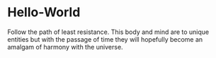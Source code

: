# Hello-World
Follow the path of least resistance.
This body and mind are to unique entities but with the passage of time they will hopefully become an amalgam of harmony with the universe.
